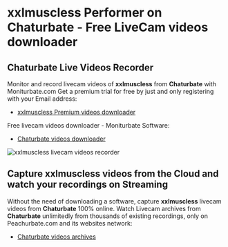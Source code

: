 # xxlmuscless Performer on Chaturbate - Free LiveCam videos downloader

## Chaturbate Live Videos Recorder

Monitor and record livecam videos of **xxlmuscless** from **Chaturbate** with Moniturbate.com
Get a premium trial for free by just and only registering with your Email address:
* [xxlmuscless Premium videos downloader](https://moniturbate.com/request-demo-licence-key.html)

Free livecam videos downloader - Moniturbate Software:
* [Chaturbate videos downloader](https://moniturbate.com/moniturbate-download-software.html)

![xxlmuscless livecam videos recorder](https://peachurnet.com/templates/moniturbate-software.png)


## Capture xxlmuscless videos from the Cloud and watch your recordings on Streaming

Without the need of downloading a software, capture **xxlmuscless** livecam videos from **Chaturbate** 100% online.
Watch Livecam archives from **Chaturbate** unlimitedly from thousands of existing recordings, only on Peachurbate.com and its websites network:
* [Chaturbate videos archives](https://peachurnet.com/)